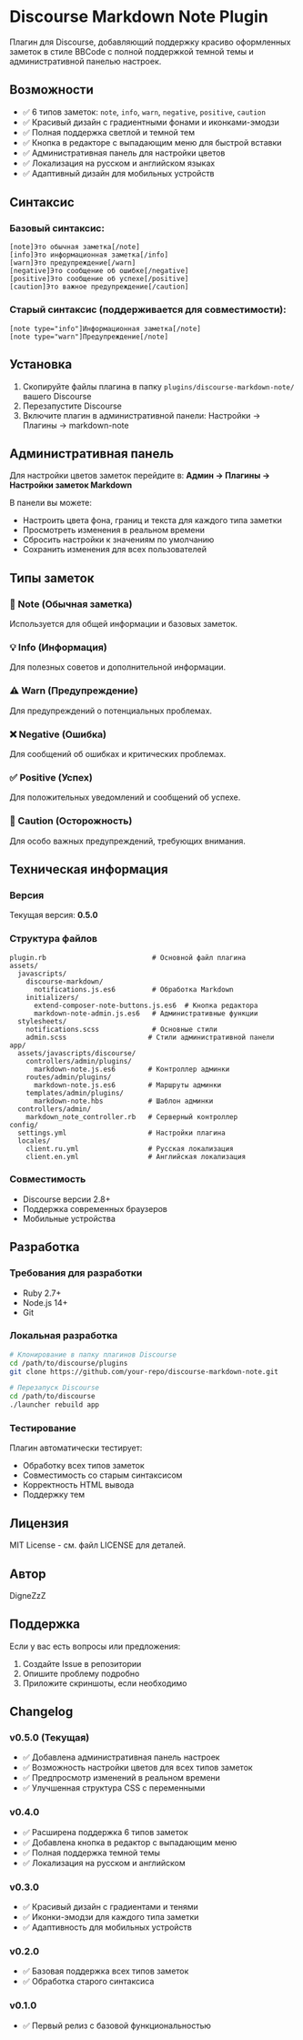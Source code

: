 # Discourse Markdown Note Plugin

Плагин для Discourse, добавляющий поддержку красиво оформленных заметок в стиле BBCode с полной поддержкой темной темы и административной панелью настроек.

## Возможности

- ✅ 6 типов заметок: `note`, `info`, `warn`, `negative`, `positive`, `caution`
- ✅ Красивый дизайн с градиентными фонами и иконками-эмодзи
- ✅ Полная поддержка светлой и темной тем
- ✅ Кнопка в редакторе с выпадающим меню для быстрой вставки
- ✅ Административная панель для настройки цветов
- ✅ Локализация на русском и английском языках
- ✅ Адаптивный дизайн для мобильных устройств

## Синтаксис

### Базовый синтаксис:
```
[note]Это обычная заметка[/note]
[info]Это информационная заметка[/info]
[warn]Это предупреждение[/warn]
[negative]Это сообщение об ошибке[/negative]
[positive]Это сообщение об успехе[/positive]
[caution]Это важное предупреждение[/caution]
```

### Старый синтаксис (поддерживается для совместимости):
```
[note type="info"]Информационная заметка[/note]
[note type="warn"]Предупреждение[/note]
```

## Установка

1. Скопируйте файлы плагина в папку `plugins/discourse-markdown-note/` вашего Discourse
2. Перезапустите Discourse
3. Включите плагин в административной панели: Настройки → Плагины → markdown-note

## Административная панель

Для настройки цветов заметок перейдите в:
**Админ → Плагины → Настройки заметок Markdown**

В панели вы можете:
- Настроить цвета фона, границ и текста для каждого типа заметки
- Просмотреть изменения в реальном времени
- Сбросить настройки к значениям по умолчанию
- Сохранить изменения для всех пользователей

## Типы заметок

### 📝 Note (Обычная заметка)
Используется для общей информации и базовых заметок.

### 💡 Info (Информация)
Для полезных советов и дополнительной информации.

### ⚠️ Warn (Предупреждение)
Для предупреждений о потенциальных проблемах.

### ❌ Negative (Ошибка)
Для сообщений об ошибках и критических проблемах.

### ✅ Positive (Успех)
Для положительных уведомлений и сообщений об успехе.

### 🚨 Caution (Осторожность)
Для особо важных предупреждений, требующих внимания.

## Техническая информация

### Версия
Текущая версия: **0.5.0**

### Структура файлов
```
plugin.rb                          # Основной файл плагина
assets/
  javascripts/
    discourse-markdown/
      notifications.js.es6         # Обработка Markdown
    initializers/
      extend-composer-note-buttons.js.es6  # Кнопка редактора
      markdown-note-admin.js.es6   # Административные функции
  stylesheets/
    notifications.scss             # Основные стили
    admin.scss                    # Стили административной панели
app/
  assets/javascripts/discourse/
    controllers/admin/plugins/
      markdown-note.js.es6        # Контроллер админки
    routes/admin/plugins/
      markdown-note.js.es6        # Маршруты админки
    templates/admin/plugins/
      markdown-note.hbs           # Шаблон админки
  controllers/admin/
    markdown_note_controller.rb   # Серверный контроллер
config/
  settings.yml                    # Настройки плагина
  locales/
    client.ru.yml                 # Русская локализация
    client.en.yml                 # Английская локализация
```

### Совместимость
- Discourse версии 2.8+
- Поддержка современных браузеров
- Мобильные устройства

## Разработка

### Требования для разработки
- Ruby 2.7+
- Node.js 14+
- Git

### Локальная разработка
```bash
# Клонирование в папку плагинов Discourse
cd /path/to/discourse/plugins
git clone https://github.com/your-repo/discourse-markdown-note.git

# Перезапуск Discourse
cd /path/to/discourse
./launcher rebuild app
```

### Тестирование
Плагин автоматически тестирует:
- Обработку всех типов заметок
- Совместимость со старым синтаксисом
- Корректность HTML вывода
- Поддержку тем

## Лицензия

MIT License - см. файл LICENSE для деталей.

## Автор

DigneZzZ

## Поддержка

Если у вас есть вопросы или предложения:
1. Создайте Issue в репозитории
2. Опишите проблему подробно
3. Приложите скриншоты, если необходимо

## Changelog

### v0.5.0 (Текущая)
- ✅ Добавлена административная панель настроек
- ✅ Возможность настройки цветов для всех типов заметок
- ✅ Предпросмотр изменений в реальном времени
- ✅ Улучшенная структура CSS с переменными

### v0.4.0
- ✅ Расширена поддержка 6 типов заметок
- ✅ Добавлена кнопка в редактор с выпадающим меню
- ✅ Полная поддержка темной темы
- ✅ Локализация на русском и английском

### v0.3.0
- ✅ Красивый дизайн с градиентами и тенями
- ✅ Иконки-эмодзи для каждого типа заметки
- ✅ Адаптивность для мобильных устройств

### v0.2.0
- ✅ Базовая поддержка всех типов заметок
- ✅ Обработка старого синтаксиса

### v0.1.0
- ✅ Первый релиз с базовой функциональностью
